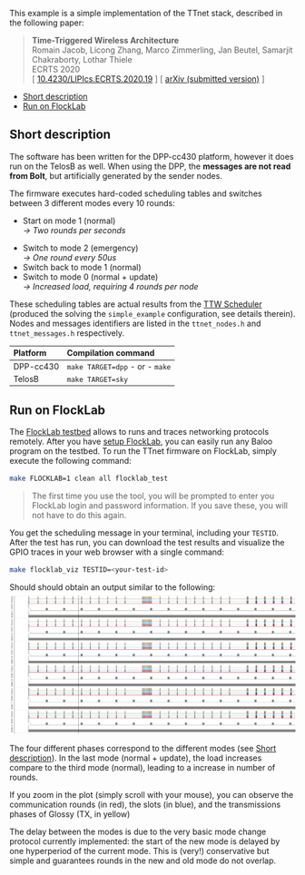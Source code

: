 This example is a simple implementation of the TTnet stack, described in the following paper:
> **Time-Triggered Wireless Architecture**  
Romain Jacob, Licong Zhang, Marco Zimmerling, Jan Beutel, Samarjit Chakraborty, Lothar Thiele   
ECRTS 2020  
[ [10.4230/LIPIcs.ECRTS.2020.19](https://doi.org/10.4230/LIPIcs.ECRTS.2020.19) ]
[ [arXiv (submitted version)](https://arxiv.org/abs/2002.07491) ]  

<!-- TOC depthFrom:2 depthTo:6 withLinks:1 updateOnSave:1 orderedList:0 -->

- [Short description](#short-description)
- [Run on FlockLab](#run-on-flocklab)

<!-- /TOC -->

## Short description
The software has been written for the DPP-cc430 platform, however it does run on the TelosB as well. When using the DPP, the **messages are not read from Bolt**, but artificially generated by the sender nodes.

The firmware executes hard-coded scheduling tables and switches between 3 different modes every 10 rounds:
+ Start on mode 1 (normal)  
_-> Two rounds per seconds_
* Switch to mode 2 (emergency)  
_-> One round every 50us_
* Switch back to mode 1 (normal)
* Switch to mode 0 (normal + update)  
_-> Increased load, requiring 4 rounds per node_

These scheduling tables are actual results from the [TTW Scheduler](https://github.com/romain-jacob/TTW-Scheduler) (produced the solving the `simple_example` configuration, see details therein).
Nodes and messages identifiers are listed in the `ttnet_nodes.h` and `ttnet_messages.h` respectively.

|Platform| Compilation command |
|:---|:---|
|DPP-cc430   | `make TARGET=dpp` - or - `make` |
|TelosB   | `make TARGET=sky` |

## Run on FlockLab

The [FlockLab testbed]() allows to runs and traces networking protocols remotely. After you have [setup FlockLab](https://github.com/ETHZ-TEC/Baloo/wiki/Run-on-Flocklab), you can easily run any Baloo program on the testbed. To run the TTnet firmware on FlockLab, simply execute the following command:
```bash
make FLOCKLAB=1 clean all flocklab_test
```
> The first time you use the tool, you will be prompted to enter you FlockLab login and password information. If you save these, you will not have to do this again.

You get the scheduling message in your terminal, including your `TESTID`.
After the test has run, you can download the test results and visualize the GPIO traces in your web browser with a single command:
```bash
make flocklab_viz TESTID=<your-test-id>
```
Should should obtain an output similar to the following:
![GPIO_results](GPIO_results.png)

The four different phases correspond to the different modes (see [Short description](#Short-description)). In the last mode (normal + update), the load increases compare to the third mode (normal), leading to a increase in number of rounds.

If you zoom in the plot (simply scroll with your mouse), you can observe the communication rounds (in red), the slots (in blue), and the transmissions phases of Glossy (TX, in yellow)

The delay between the modes is due to the very basic mode change protocol currently implemented: the start of the new mode is delayed by one hyperperiod of the current mode. This is (very!) conservative but simple and guarantees rounds in the new and old mode do not overlap.




<!-- First attempt to implement the TTnet stack using Baloo.
The application is functional (tested on FlockLab), but the scheduling tables must currently be filled manually, which makes things highly impractical.
Needs to be integrated with the external scheduler. -->
